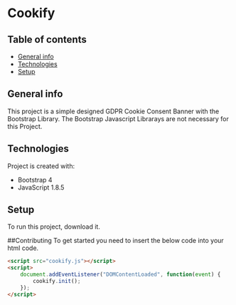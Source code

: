 # Cookify

## Table of contents
* [General info](#general-info)
* [Technologies](#technologies)
* [Setup](#setup)

## General info
This project is a simple designed GDPR Cookie Consent Banner with the Bootstrap Library.
The Bootstrap Javascript Librarays are not necessary for this Project.

## Technologies
Project is created with:
* Bootstrap 4
* JavaScript 1.8.5

## Setup
To run this project, download it.

##Contributing
To get started you need to insert the below code into your html code.

```html
<script src="cookify.js"></script>
<script>
    document.addEventListener("DOMContentLoaded", function(event) {
        cookify.init();
    });
</script>
```
